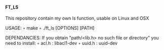 ####  FT_LS  ####
This repository contain my own ls function, usable  on Linux and OSX

USAGE:
   ◦ make
   ◦ ./ft_ls [OPTIONS] [PATH]

DEPENDANCIES:
If you obtain "path/<lib.h> no such file or directory" you need to install:
   ◦ acl.h		:	libacl1-dev
   ◦ uuid.h		:	uuid-dev